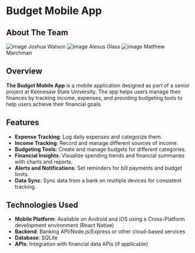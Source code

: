 # Budget Mobile App

## About The Team 
![image](https://github.com/user-attachments/assets/4adfe94f-6d88-4dae-a2d1-b687ba7c8a19)
Joshua Watson
![image](https://github.com/user-attachments/assets/4be71980-a144-442b-82e8-d9bf6e711eab)
Alexus Glass
![image](https://github.com/user-attachments/assets/990ca40a-0990-4fed-96ce-a9a7829b139a)
Matthew Marchman



## Overview

**The Budget Mobile App** is a mobile application designed as part of a senior project at Kennesaw State University. The app helps users manage their finances by tracking income, expenses, and providing budgeting tools to help users achieve their financial goals.

## Features

- **Expense Tracking**: Log daily expenses and categorize them.
- **Income Tracking**: Record and manage different sources of income.
- **Budgeting Tools**: Create and manage budgets for different categories.
- **Financial Insights**: Visualize spending trends and financial summaries with charts and reports.
- **Alerts and Notifications**: Set reminders for bill payments and budget limits.
- **Data Sync**: Sync data from a bank on multiple devices for consistent tracking.

## Technologies Used

- **Mobile Platform**: Available on Android and iOS using a Cross-Platform development environment (React Native)
- **Backend**: Banking API/Node.js/Express or other cloud-based services
- **Database**: SQLite
- **APIs**: Integration with financial data APIs (if applicable)

